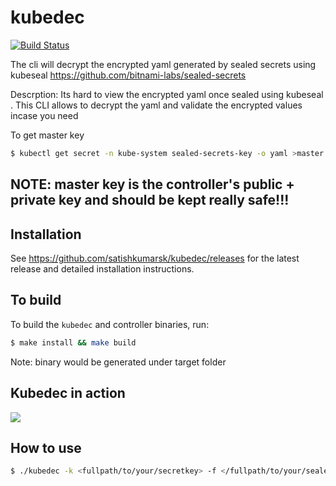 # kubedec
[![Build Status](https://travis-ci.com/satishkumarsk/kubedec.svg?branch=master)](https://travis-ci.com/satishkumarsk/kubedec)

The cli will decrypt the encrypted yaml generated by sealed secrets using kubeseal  https://github.com/bitnami-labs/sealed-secrets

Descrption:
 Its hard to view the encrypted yaml once sealed using kubeseal . This CLI allows to decrypt the yaml and validate the encrypted values incase you need

To get master key
```bash
$ kubectl get secret -n kube-system sealed-secrets-key -o yaml >master.key
```

## NOTE: master key is the controller's public + private key and should be kept really safe!!!

 
## Installation
See https://github.com/satishkumarsk/kubedec/releases for the latest release and detailed installation instructions.


## To build
To build the `kubedec` and controller binaries, run:
```bash
$ make install && make build
```
Note: binary would be generated under target folder

## Kubedec in action

![](kubedec.gif)

## How to use
```bash
$ ./kubedec -k <fullpath/to/your/secretkey> -f </fullpath/to/your/sealedyaml>
 ```
